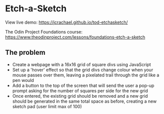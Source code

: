 # Etch-a-Sketch
View live demo: https://jcrachael.github.io/tod-etchasketch/

The Odin Project Foundations course: https://www.theodinproject.com/lessons/foundations-etch-a-sketch

## The problem
- Create a webpage with a 16x16 grid of square divs using JavaScript
- Set up a 'hover' effect so that the grid divs change colour when your mouse passes over them, leaving a pixelated trail through the grid like a pen would
- Add a button to the top of the screen that will send the user a pop-up prompt asking for the number of squares per side for the new grid
- Once entered, the existing grid should be removed and a new grid should be generated in the same total space as before, creating a new sketch pad (user limit max of 100)